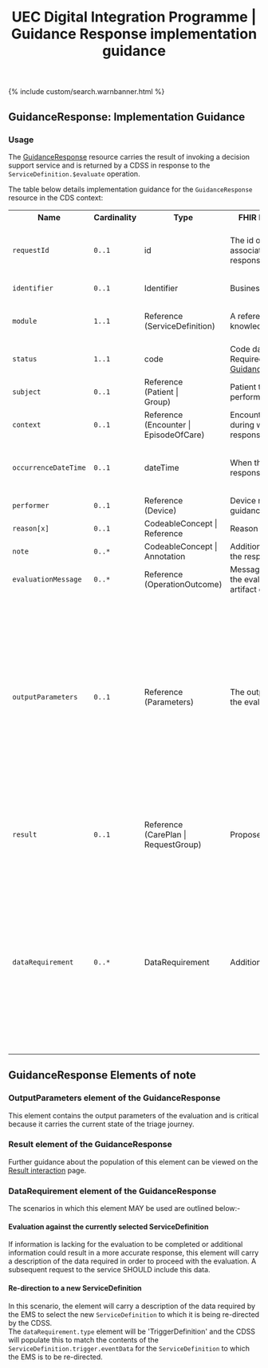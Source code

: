 ﻿---
title: UEC Digital Integration Programme | Guidance Response implementation guidance
keywords: guidanceresponse, rest,
tags: [rest,fhir,api]
sidebar: ctp_rest_sidebar
permalink: api_guidance_response.html
summary: GuidanceResponse implementation guidance
---

{% include custom/search.warnbanner.html %}
<!--
{% include custom/fhir.referencemin.html resource="" userlink="" page="" fhirname="GuidanceResponse" fhirlink="[GuidanceResponse](http://hl7.org/fhir/stu3/guidanceresponse.html)" content="User Stories" userlink="" %}

-->

## GuidanceResponse: Implementation Guidance ##  
### Usage ###
The [GuidanceResponse](http://hl7.org/fhir/stu3/guidanceresponse.html) resource carries the result of invoking a decision support service and is returned by a CDSS in response to the `ServiceDefinition.$evaluate` operation.  

The table below details implementation guidance for the `GuidanceResponse` resource in the CDS context:

<table style="min-width:100%;width:100%">

<tr>
    <th style="width:10%;">Name</th>
    <th style="width:5%;">Cardinality</th>
    <th style="width:10%;">Type</th>
      <th style="width:40%;">FHIR Documentation</th>
   <th style="width:35%;">CDS Implementation Guidance</th>
</tr>
<tr>
  <td><code class="highlighter-rouge">requestId</code></td>
    <td><code class="highlighter-rouge">0..1</code></td>
    <td>id</td>
    <td>The id of the request associated with this response, if any.</td>
<td>This MUST be populated by the CDSS and MUST replicate the requestId received by the CDSS as a parameter in the <code class="highlighter-rouge">ServiceDefinition.$evaluate</code> operation.</td>
</tr>
<tr>
  <td><code class="highlighter-rouge">identifier</code></td>
    <td><code class="highlighter-rouge">0..1</code></td>
    <td>Identifier</td>
    <td>Business identifier</td>
<td>This MUST NOT be populated by the CDSS.</td>
</tr>
<tr>
  <td><code class="highlighter-rouge">module</code></td>
      <td><code class="highlighter-rouge">1..1</code></td>
    <td>Reference<br>(ServiceDefinition)</td>
    <td>A reference to a knowledge module.</td>
<td>This MUST be populated with the <a href="http://hl7.org/fhir/STU3/resource.html#id">logical Id</a> of the <code class="highlighter-rouge">ServiceDefinition</code> posted to the CDSS in the <code class="highlighter-rouge">ServiceDefinition.$evaluate</code> operation.</td>
 </tr>
<tr>
  <td><code class="highlighter-rouge">status</code></td>
      <td><code class="highlighter-rouge">1..1</code></td>
    <td>code</td>
    <td>Code datatype with Required binding to <a href="http://hl7.org/fhir/valueset-guidance-response-status.html">GuidanceResponseStatus</a></td>
<td>The status of the <code class="highlighter-rouge">GuidanceResponse</code> is a <a href="api_return_guidance_response.html#status-of-the-returned-guidanceresponse"> trigger for the EMS</a>.</td>
</tr>
<tr>
  <td><code class="highlighter-rouge">subject</code></td>
      <td><code class="highlighter-rouge">0..1</code></td>
    <td>Reference<br>(Patient |<br>Group)</td>
    <td>Patient the request was performed for.</td>
<td>This SHOULD be populated with a reference to the <code class="highlighter-rouge">Patient</code> resource.</td>
 </tr>
<tr>
  <td><code class="highlighter-rouge">context</code></td>
      <td><code class="highlighter-rouge">0..1</code></td>
    <td>Reference<br>(Encounter |<br>EpisodeOfCare)</td>
    <td>Encounter or Episode during which the response was returned.</td>
<td>This MUST be populated with the Encounter for this journey, from the <code class="highlighter-rouge">ServiceDefinition.$evaluate.encounter</code>
</td>
 </tr>
<tr>
  <td><code class="highlighter-rouge">occurrenceDateTime</code></td>
      <td><code class="highlighter-rouge">0..1</code></td>
    <td>dateTime</td>
    <td>When the guidance response was processed.</td>
<td>This MUST be populated by the CDSS and it represents the date/time at which the <code class="highlighter-rouge">GuidanceResponse</code> is returned to the CDSS. (This may differ from the time the message is received).</td>
</tr>
<tr>
  <td><code class="highlighter-rouge">performer</code></td>
      <td><code class="highlighter-rouge">0..1</code></td>
    <td>Reference<br>(Device)</td>
    <td>Device returning the guidance.</td>
<td>This SHOULD NOT be populated.</td>
 </tr>
<tr>
  <td><code class="highlighter-rouge">reason[x]</code></td>
      <td><code class="highlighter-rouge">0..1</code></td>
    <td>CodeableConcept |<br>Reference</td>
    <td>Reason for the response.</td>
<td>This SHOULD NOT be populated.</td>
 </tr>
<tr>
  <td><code class="highlighter-rouge">note</code></td>
      <td><code class="highlighter-rouge">0..*</code></td>
    <td>CodeableConcept |<br>Annotation</td>
    <td>Additional notes about the response.</td>
<td></td>
 </tr>
<tr>
  <td><code class="highlighter-rouge">evaluationMessage</code></td>
      <td><code class="highlighter-rouge">0..*</code></td>
    <td>Reference<br>(OperationOutcome)</td>
    <td>Messages resulting from the evaluation of the artifact or artifacts.</td>
<td>This SHOULD be populated in the case of error.</td>
 </tr>
<tr>
  <td><code class="highlighter-rouge">outputParameters</code></td>
      <td><code class="highlighter-rouge">0..1</code></td>
    <td>Reference<br>(Parameters)</td>
    <td>The output parameters of the evaluation, if any.</td>
<td>This element carries the state of the patient triage and MUST be populated with the current state. The state is managed through <code class="highlighter-rouge">QuestionnaireResponse</code> elements (as provided by the user); assertions (typically populated as <code class="highlighter-rouge">Observation</code> resources) based on these responses which can be interpreted by other systems; and any other resources provided by the EMS, typically from external systems (e.g. known patient conditions).
<br>
Where an <code class="highlighter-rouge">outputParameter</code> can be interpreted by a system, it SHOULD be published as an assertion, typically an <code class="highlighter-rouge">Observation</code>. If the information can only be interpreted by a human, it can be published as a <code class="highlighter-rouge">QuestionnaireResponse</code> only.
</td>
 </tr>
<tr>
  <td><code class="highlighter-rouge">result</code></td>
      <td><code class="highlighter-rouge">0..1</code></td>
    <td>Reference<br>(CarePlan |<br>RequestGroup)</td>
    <td>Proposed actions, if any.</td>
<td>The <a href="api_guidance_response.html#result-element-of-the-guidanceresponse">result element</a> MUST be populated with a <code class="highlighter-rouge">RequestGroup</code> resource, if the CDSS has either a recommendation for a suitable next service, or some care advice. It SHOULD NOT be populated if the CDSS recommends transfer to a different <code class="highlighter-rouge">ServiceDefinition</code>.</td>
 </tr>
<tr>
  <td><code class="highlighter-rouge">dataRequirement</code></td>
      <td><code class="highlighter-rouge">0..*</code></td>
    <td>DataRequirement</td>
    <td>Additional required data.</td>
<td>The data carried in this element fulfils two purposes:-<br>
If the evaluation could not be completed due to lack of information, or additional information would potentially result in a more accurate response for the current <code class="highlighter-rouge">ServiceDefinition</code>, the type of the data required will be 'Questionnaire'.  
The <code class="highlighter-rouge">status</code> of the <code class="highlighter-rouge">GuidanceResponse</code> MUST be either 'data-requested' or 'data-required'.<br>
If the evaluation against the current <code class="highlighter-rouge">ServiceDefinition</code> has completed and the <a href="#re-direction-to-a-new-servicedefinition">CDSS re-directs the EMS</a> to another <code class="highlighter-rouge">ServiceDefinition</code>, the type of the data required will be 'TriggerDefinition'.  
In this case, the <code class="highlighter-rouge">status</code> MUST be 'success'.</td>
 </tr>

</table>

## GuidanceResponse Elements of note ##

### OutputParameters element of the GuidanceResponse ###
This element contains the output parameters of the evaluation and is critical because it carries the current state of the triage journey.  

### Result element of the GuidanceResponse ###
Further guidance about the population of this element can be viewed on the [Result interaction](api_return_guidance_response.html) page.  

### DataRequirement element of the GuidanceResponse ###  
The scenarios in which this element MAY be used are outlined below:-  
 
#### Evaluation against the currently selected ServiceDefinition ####  
If information is lacking for the evaluation to be completed or additional information could result in a more accurate response, this element will carry a description of the data required in order to proceed with the evaluation. A subsequent request to the service SHOULD include this data.  

#### Re-direction to a new ServiceDefinition ####
In this scenario, the element will carry a description of the data required by the EMS to select the new `ServiceDefinition` to which it is being re-directed by the CDSS.  
The `dataRequirement.type` element will be 'TriggerDefinition' and the CDSS will populate this to match the contents of the `ServiceDefinition.trigger.eventData` for the `ServiceDefinition` to which the EMS is to be re-directed.










